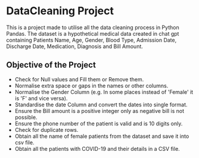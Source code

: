 # DataCleaning Project
This is a project made to utilise all the data cleaning process in Python Pandas. The dataset is a hypothetical medical data created in chat gpt containing Patients Name, Age, Gender, Blood Type, Admission Date,
Discharge Date, Medication, Diagnosis and Bill Amount.

## Objective of the Project
* Check for Null values and Fill them or Remove them.
* Normalise extra space or gaps in the names or other columns.
* Normalise the Gender Column (e.g. In some places instead of 'Female' it is 'F' and vice versa).
* Standardise the date Column and convert the dates into single format.
* Ensure the Bill amount is a positive integer only as negative bill is not possible.
* Ensure the phone number of the patient is valid and is 10 digits only.
* Check for duplicate rows.
* Obtain all the name of female patients from the dataset and save it into csv file.
* Obtain all the patients with COVID-19 and their details in a CSV file. 
